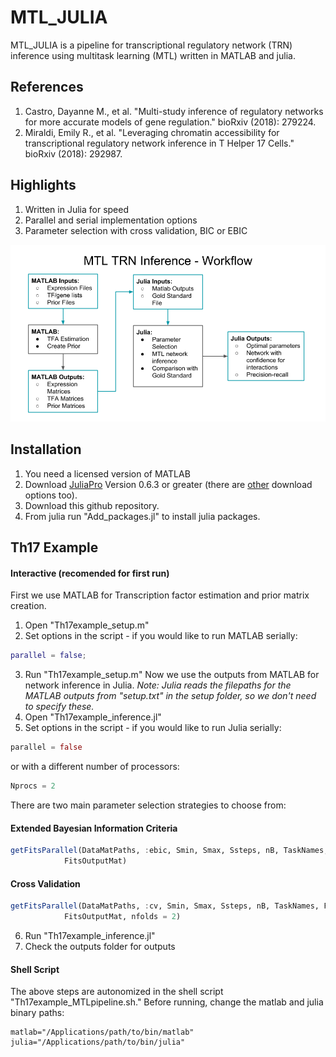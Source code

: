 # MTL_JULIA
MTL_JULIA is a pipeline for transcriptional regulatory network (TRN) inference using multitask learning (MTL) written in MATLAB and julia. 

## References 
1. Castro, Dayanne M., et al. "Multi-study inference of regulatory networks for more accurate models of gene regulation." bioRxiv (2018): 279224.
2. Miraldi, Emily R., et al. "Leveraging chromatin accessibility for transcriptional regulatory network inference in T Helper 17 Cells." bioRxiv (2018): 292987.

## Highlights
1. Written in Julia for speed
2. Parallel and serial implementation options
3. Parameter selection with cross validation, BIC or EBIC 

![](/images/MTL_TRN_Inference_Workflow.png)

## Installation 
1. You need a licensed version of MATLAB
2. Download [JuliaPro](https://juliacomputing.com/products/juliapro.html) Version 0.6.3 or greater (there are [other](https://julialang.org/downloads/) download options too).
3. Download this github repository.
3. From julia run "Add_packages.jl" to install julia packages.  

## Th17 Example
#### Interactive (recomended for first run)
First we use MATLAB for Transcription factor estimation and prior matrix creation. 
1. Open "Th17example_setup.m"
2. Set options in the script - if you would like to run MATLAB serially:
```matlab
parallel = false;
```
3. Run "Th17example_setup.m" 
Now we use the outputs from MATLAB for network inference in Julia. 
*Note: Julia reads the filepaths for the MATLAB outputs from "setup.txt" in the setup folder, so we don't need to specify these.*
4. Open "Th17example_inference.jl"
5. Set options in the script - if you would like to run Julia serially: 
```julia
parallel = false
```
or with a different number of processors:
```julia
Nprocs = 2 
```
There are two main parameter selection strategies to choose from:
#### Extended Bayesian Information Criteria
```julia
getFitsParallel(DataMatPaths, :ebic, Smin, Smax, Ssteps, nB, TaskNames, FitsOutputDir,
            FitsOutputMat)
```
#### Cross Validation
```julia
getFitsParallel(DataMatPaths, :cv, Smin, Smax, Ssteps, nB, TaskNames, FitsOutputDir,
            FitsOutputMat, nfolds = 2)
```
6. Run "Th17example_inference.jl"
7. Check the outputs folder for outputs

#### Shell Script
The above steps are autonomized in the shell script "Th17example_MTLpipeline.sh." Before running, change the matlab and julia binary paths:
```shell
matlab="/Applications/path/to/bin/matlab"
julia="/Applications/path/to/bin/julia"
```

